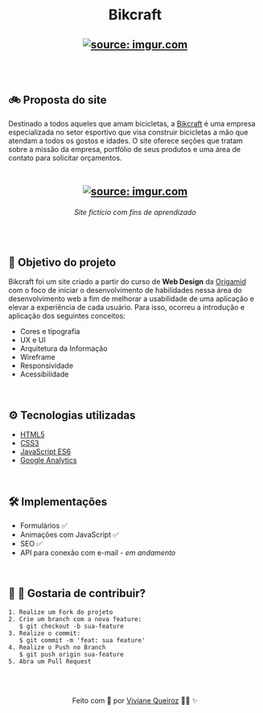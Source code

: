 <meta charset="utf-8">
<h1 align="center">Bikcraft </h1>

<h2 align="center">
<a href="https://imgur.com/9AI6EjT"><img src="https://i.imgur.com/9AI6EjT.png" title="source: imgur.com" /></a>
<h2>

<br>
<h2> 🚲 Proposta do site </h2>
Destinado a todos aqueles que amam bicicletas, a <a target="_blank" href="https://bikcraft-zeta.vercel.app/index.html">Bikcraft</a> é uma empresa especializada no setor esportivo que visa construir bicicletas a mão que atendam a todos os gostos e idades. O site oferece seções que tratam sobre a missão da empresa, portfólio de seus produtos e uma área de contato para solicitar orçamentos.
<br>

<br>
<h2 align="center">
<a href="https://imgur.com/VFrkbem" align="center"><img src="https://i.imgur.com/VFrkbem.png" title="source: imgur.com"/></a>
</h2>

<h6 align="center"> Site fictício com fins de aprendizado </h6>


<br>
<h2> 🎯 Objetivo do projeto </h2>
    <p>Bikcraft foi um site criado a partir do curso de <strong>Web Design</strong> da <a target="_blank" href="https://www.origamid.com/">Origamid</a> com o foco de iniciar o desenvolvimento de habilidades nessa área do desenvolvimento web a fim de melhorar a usabilidade de uma aplicação e elevar a experiência de cada usuário. Para isso, ocorreu a introdução e aplicação dos seguintes conceitos:</p>

- Cores e tipografia
- UX e UI
- Arquitetura da Informação
- Wireframe
- Responsividade 
- Acessibilidade 

<br>
<h2> ⚙️ Tecnologias utilizadas </h2>

  - [HTML5](https://www.w3schools.com/html/)
  - [CSS3](https://www.w3schools.com/css/)
  - [JavaScript ES6](https://developer.mozilla.org/pt-BR/docs/Web/JavaScript)
  - [Google Analytics](https://analytics.google.com)

<br> 
<h2> 🛠️ Implementações </h2>

- Formulários ✅
- Animações com JavaScript ✅
- SEO ✅ 
- API para conexão com e-mail - <em>em andamento</em>

<br>
<h2> 🌱 🌳 Gostaria de contribuir? </h2>

    1. Realize um Fork do projeto
    2. Crie um branch com a nova feature:
       $ git checkout -b sua-feature
    3. Realize o commit: 
       $ git commit -m 'feat: sua feature'
    4. Realize o Push no Branch 
       $ git push origin sua-feature
    5. Abra um Pull Request

<br><br>
<p align="center">Feito com 💛  por <a target="_blank" href="https://www.linkedin.com/in/viviane-de-santana-queiroz-1a5a4b155/
">Viviane Queiroz</a> 👩‍💻 ✨
